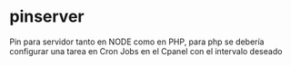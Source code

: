 # pinserver
Pin para servidor tanto en NODE como en PHP, para php se debería configurar una tarea en Cron Jobs en el Cpanel con el intervalo deseado
